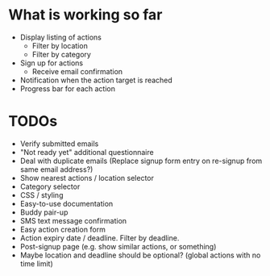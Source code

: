 # What is working so far
- Display listing of actions
	- Filter by location
	- Filter by category
- Sign up for actions
	- Receive email confirmation
- Notification when the action target is reached
- Progress bar for each action

# TODOs
- Verify submitted emails
- "Not ready yet" additional questionnaire
- Deal with duplicate emails (Replace signup form entry on re-signup from same email address?)
- Show nearest actions / location selector
- Category selector
- CSS / styling
- Easy-to-use documentation
- Buddy pair-up
- SMS text message confirmation
- Easy action creation form
- Action expiry date / deadline. Filter by deadline.
- Post-signup page (e.g. show similar actions, or something)
- Maybe location and deadline should be optional? (global actions with no time limit)
